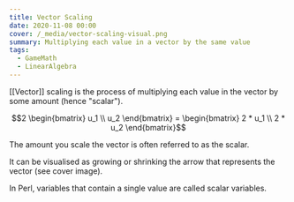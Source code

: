 ```yaml
---
title: Vector Scaling
date: 2020-11-08 00:00
cover: /_media/vector-scaling-visual.png
summary: Multiplying each value in a vector by the same value
tags:
  - GameMath
  - LinearAlgebra
---
```


[[Vector]] scaling is the process of multiplying each value in the vector by some amount (hence "scalar").

$$2 \begin{bmatrix} u_1 \\ u_2 \end{bmatrix} = \begin{bmatrix} 2 * u_1 \\ 2 * u_2 \end{bmatrix}$$

The amount you scale the vector is often referred to as the scalar.

It can be visualised as growing or shrinking the arrow that represents the vector (see cover image).

In Perl, variables that contain a single value are called scalar variables.